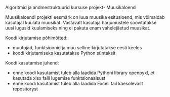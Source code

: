 Algoritmid ja andmestruktuurid  kursuse projekt- Muusikaloend

Muusikaloendi projekti eesmärk on luua muusika esitusloend, mis võimaldab kasutajal kuulata muusikat. Vastavalt kasutaja harjumustele soovitatakse uusi lugusid kuulamiseks ning ei pakuta enam vahelejäetud muusikat.

Koodi kirjutamise põhimõtted:
- muutujad, funktsioonid ja muu selline kirjutatakse eesti keeles
- koodi kirjutamiseks kasutatakse Python süntaksit
  
Koodi kasutamise juhend:
- enne koodi kasutamist tuleb alla laadida Pythoni library openpyxl, et kasutada xlsx faili lugemise funktsionaalsust
- enne koodi kasutamist tuleb alla laadida Exceli fail käesolevast repositoryst
